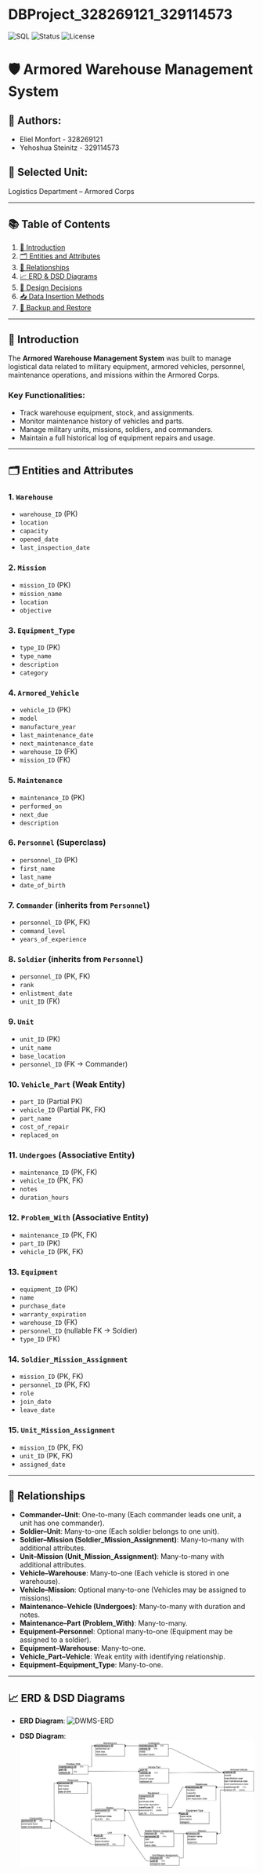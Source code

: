 # DBProject_328269121_329114573 


![SQL](https://img.shields.io/badge/SQL-RelationalDB-blue?style=flat-square)
![Status](https://img.shields.io/badge/Status-Stable-brightgreen?style=flat-square)
![License](https://img.shields.io/badge/License-MIT-yellow?style=flat-square)

# 🛡️ Armored Warehouse Management System

## 👤 Authors:
- Eliel Monfort - 328269121
- Yehoshua Steinitz - 329114573

## 🎯 Selected Unit:
Logistics Department – Armored Corps

---

## 📚 Table of Contents

1. [📘 Introduction](#-introduction)
2. [🗂️ Entities and Attributes](#-entities-and-attributes)
3. [🔗 Relationships](#-relationships)
4. [📈 ERD & DSD Diagrams](#-erd--dsd-diagrams)
5. [🧠 Design Decisions](#-design-decisions)
6. [📥 Data Insertion Methods](#-data-insertion-methods)
7. [💾 Backup and Restore](#-backup-and-restore)

---

## 📘 Introduction

The **Armored Warehouse Management System** was built to manage logistical data related to military equipment, armored vehicles, personnel, maintenance operations, and missions within the Armored Corps.

### Key Functionalities:
- Track warehouse equipment, stock, and assignments.
- Monitor maintenance history of vehicles and parts.
- Manage military units, missions, soldiers, and commanders.
- Maintain a full historical log of equipment repairs and usage.

---

## 🗂️ Entities and Attributes

### 1. `Warehouse`
- `warehouse_ID` (PK)
- `location`
- `capacity`
- `opened_date`
- `last_inspection_date`

### 2. `Mission`
- `mission_ID` (PK)
- `mission_name`
- `location`
- `objective`

### 3. `Equipment_Type`
- `type_ID` (PK)
- `type_name`
- `description`
- `category`

### 4. `Armored_Vehicle`
- `vehicle_ID` (PK)
- `model`
- `manufacture_year`
- `last_maintenance_date`
- `next_maintenance_date`
- `warehouse_ID` (FK)
- `mission_ID` (FK)

### 5. `Maintenance`
- `maintenance_ID` (PK)
- `performed_on`
- `next_due`
- `description`

### 6. `Personnel` (Superclass)
- `personnel_ID` (PK)
- `first_name`
- `last_name`
- `date_of_birth`

### 7. `Commander` (inherits from `Personnel`)
- `personnel_ID` (PK, FK)
- `command_level`
- `years_of_experience`

### 8. `Soldier` (inherits from `Personnel`)
- `personnel_ID` (PK, FK)
- `rank`
- `enlistment_date`
- `unit_ID` (FK)

### 9. `Unit`
- `unit_ID` (PK)
- `unit_name`
- `base_location`
- `personnel_ID` (FK → Commander)

### 10. `Vehicle_Part` (Weak Entity)
- `part_ID` (Partial PK)
- `vehicle_ID` (Partial PK, FK)
- `part_name`
- `cost_of_repair`
- `replaced_on`

### 11. `Undergoes` (Associative Entity)
- `maintenance_ID` (PK, FK)
- `vehicle_ID` (PK, FK)
- `notes`
- `duration_hours`

### 12. `Problem_With` (Associative Entity)
- `maintenance_ID` (PK, FK)
- `part_ID` (PK)
- `vehicle_ID` (PK, FK)
  
### 13. `Equipment`
- `equipment_ID` (PK)
- `name`
- `purchase_date`
- `warranty_expiration`
- `warehouse_ID` (FK)
- `personnel_ID` (nullable FK → Soldier)
- `type_ID` (FK)

### 14. `Soldier_Mission_Assignment`
- `mission_ID` (PK, FK)
- `personnel_ID` (PK, FK)
- `role`
- `join_date`
- `leave_date`

### 15. `Unit_Mission_Assignment`
- `mission_ID` (PK, FK)
- `unit_ID` (PK, FK)
- `assigned_date`

---

## 🔗 Relationships

- **Commander–Unit**: One-to-many (Each commander leads one unit, a unit has one commander).
- **Soldier–Unit**: Many-to-one (Each soldier belongs to one unit).
- **Soldier–Mission (Soldier_Mission_Assignment)**: Many-to-many with additional attributes.
- **Unit–Mission (Unit_Mission_Assignment)**: Many-to-many with additional attributes.
- **Vehicle–Warehouse**: Many-to-one (Each vehicle is stored in one warehouse).
- **Vehicle–Mission**: Optional many-to-one (Vehicles may be assigned to missions).
- **Maintenance–Vehicle (Undergoes)**: Many-to-many with duration and notes.
- **Maintenance–Part (Problem_With)**: Many-to-many.
- **Equipment–Personnel**: Optional many-to-one (Equipment may be assigned to a soldier).
- **Equipment–Warehouse**: Many-to-one.
- **Vehicle_Part–Vehicle**: Weak entity with identifying relationship.
- **Equipment–Equipment_Type**: Many-to-one.

---

## 📈 ERD & DSD Diagrams

- **ERD Diagram**:
![DWMS-ERD]("Stage_1/Images/DWMS-ERD.png")

- **DSD Diagram**:
![DWMS-DSD](Stage_1/Images/DWMS-DSD.png)
